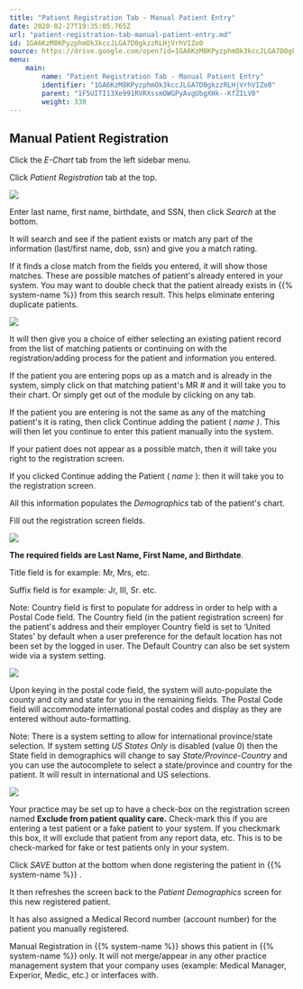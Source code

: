 ```yaml
---
title: "Patient Registration Tab - Manual Patient Entry"
date: 2020-02-27T19:35:05.765Z
url: "patient-registration-tab-manual-patient-entry.md"
id: 1GA6KzM8KPyzphmOk3kccJLGA7D0gkzzRLHjVrhVIZo0
source: https://drive.google.com/open?id=1GA6KzM8KPyzphmOk3kccJLGA7D0gkzzRLHjVrhVIZo0
menu:
    main:
        name: "Patient Registration Tab - Manual Patient Entry"
        identifier: "1GA6KzM8KPyzphmOk3kccJLGA7D0gkzzRLHjVrhVIZo0"
        parent: "1F5UITI13Xe991RVRXssmOWGPyAvgUbgXHk--KfZILV0"
        weight: 330
---
```

## Manual Patient Registration

Click the *E-Chart* tab from the left sidebar menu.

Click *Patient Registration* tab at the top.

![](external_files/600ae82f4fffd76d0d8d29ae166b0fbd.png)

Enter last name, first name, birthdate, and SSN, then click *Search* at the bottom.

It will search and see if the patient exists or match any part of the information (last/first name, dob, ssn) and give you a match rating.

If it finds a close match from the fields you entered, it will show those matches. These are possible matches of patient's already entered in your system. You may want to double check that the patient already exists in {{% system-name %}} from this search result. This helps eliminate entering duplicate patients.

![](external_files/4b4d1d2ea50ec5d89ecae3f3a85ca52c.png)

It will then give you a choice of either selecting an existing patient record from the list of matching patients or continuing on with the registration/adding process for the patient and information you entered.

If the patient you are entering pops up as a match and is already in the system, simply click on that matching patient's MR # and it will take you to their chart. Or simply get out of the module by clicking on any tab.

If the patient you are entering is not the same as any of the matching patient's it is rating, then click Continue adding the patient ( *name )*. This will then let you continue to enter this patient manually into the system.

If your patient does not appear as a possible match, then it will take you right to the registration screen.

If you clicked Continue adding the Patient ( *name* ): then it will take you to the registration screen.

All this information populates the *Demographics* tab of the patient's chart.

Fill out the registration screen fields.

![](external_files/b5c67205c2cc92010666ab8adea6ad24.png)

**The required fields are Last Name, First Name, and Birthdate**.

Title field is for example: Mr, Mrs, etc.

Suffix field is for example: Jr, III, Sr. etc.

Note: Country field is first to populate for address in order to help with a Postal Code field. The Country field (in the patient registration screen) for the patient's address and their employer Country field is set to ‘United States' by default when a user preference for the default location has not been set by the logged in user. The Default Country can also be set system wide via a system setting.

![](external_files/04415c35ca994c4670eb871ac7a98ee0.png)

Upon keying in the postal code field, the system will auto-populate the county and city and state for you in the remaining fields. The Postal Code field will accommodate international postal codes and display as they are entered without auto-formatting.

Note: There is a system setting to allow for international province/state selection. If system setting *US States Only* is disabled (value 0) then the State field in demographics will change to say *State/Province-Country* and you can use the autocomplete to select a state/province and country for the patient. It will result in international and US selections.

![](external_files/3675f7f5660a561588450ca6bd5b2610.png)

Your practice may be set up to have a check-box on the registration screen named **Exclude from patient quality care.** Check-mark this if you are entering a test patient or a fake patient to your system. If you checkmark this box, it will exclude that patient from any report data, etc. This is to be check-marked for fake or test patients only in your system.

Click *SAVE* button at the bottom when done registering the patient in {{% system-name %}} .

It then refreshes the screen back to the *Patient Demographics* screen for this new registered patient.

It has also assigned a Medical Record number (account number) for the patient you manually registered.

Manual Registration in {{% system-name %}} shows this patient in {{% system-name %}} only. It will not merge/appear in any other practice management system that your company uses (example: Medical Manager, Experior, Medic, etc.) or interfaces with.

